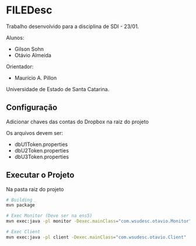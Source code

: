 # FILEDesc

Trabalho desenvolvido para a disciplina de SDI - 23/01.

Alunos:
- Gilson Sohn
- Otávio Almeida

Orientador:
- Maurício A. Pillon

Universidade de Estado de Santa Catarina.

## Configuração

Adicionar chaves das contas do Dropbox na raiz do projeto

Os arquivos devem ser:

- dbU1Token.properties
- dbU2Token.properties
- dbU3Token.properties

## Executar o Projeto

Na pasta raiz do projeto

```bash
# Building
mvn package

# Exec Monitor (Deve ser na ens5)
mvn exec:java -pl monitor -Dexec.mainClass="com.wsudesc.otavio.Monitor" < servidor.in

# Exec Client
mvn exec:java -pl client -Dexec.mainClass="com.wsudesc.otavio.Client"
```
